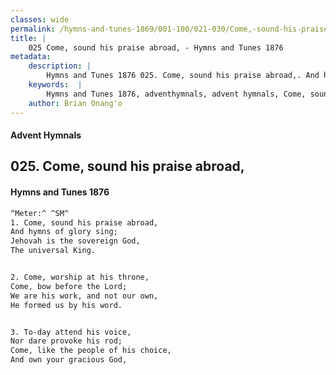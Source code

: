 ```yaml
---
classes: wide
permalink: /hymns-and-tunes-1869/001-100/021-030/Come,-sound-his-praise-abroad,/
title: |
    025 Come, sound his praise abroad, - Hymns and Tunes 1876
metadata:
    description: |
        Hymns and Tunes 1876 025. Come, sound his praise abroad,. And hymns of glory sing; Jehovah is the sovereign God, The universal King. 
    keywords:  |
        Hymns and Tunes 1876, adventhymnals, advent hymnals, Come, sound his praise abroad,, And hymns of glory sing;, 
    author: Brian Onang'o
---
```


#### Advent Hymnals
## 025. Come, sound his praise abroad,
####  Hymns and Tunes 1876

```txt
^Meter:^ ^SM^
1. Come, sound his praise abroad,
And hymns of glory sing;
Jehovah is the sovereign God,
The universal King.


2. Come, worship at his throne,
Come, bow before the Lord;
We are his work, and not our own,
He formed us by his word.


3. To-day attend his voice,
Nor dare provoke his rod;
Come, like the people of his choice,
And own your gracious God,
```